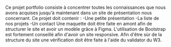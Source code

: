 Ce projet portfolio consiste à concentrer toutes les connaissances que nous avons acquises jusqu'à maintenant dans un site de présentation nous concernant.
Ce projet doit contenir :
-Une petite présentation
-La liste de nos projets
-Un contact
Une maquette doit être faite en amont afin de structurer le site et avoir un modèle grâce à Figma.
L'utilisation de Bootstrap est fortement conseillé afin d'avoir un site responsive.
Afin d'être sùr de la structure du site une vérification doit être faite à l'aide du validator du W3.
